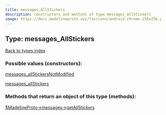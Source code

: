 ```yaml
---
title: messages_AllStickers
description: constructors and methods of type messages_AllStickers
image: https://docs.madelineproto.xyz/favicons/android-chrome-256x256.png
---
```

## Type: messages\_AllStickers  
[Back to types index](index.md)



### Possible values (constructors):

[messages\_allStickersNotModified](../constructors/messages_allStickersNotModified.md)  

[messages\_allStickers](../constructors/messages_allStickers.md)  



### Methods that return an object of this type (methods):

[$MadelineProto->messages->getAllStickers](../methods/messages_getAllStickers.md)  



